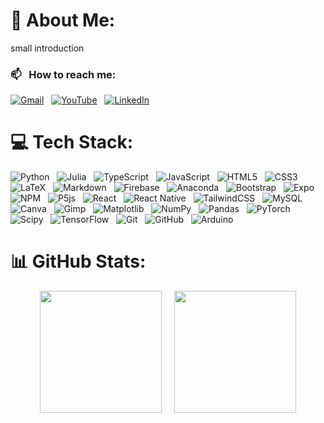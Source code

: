 # 💫 About Me:

small introduction

### 📫 &nbsp; How to reach me:

<a href="mailto:massimiliano.ghiotto00@gmail.com"><img alt="Gmail" src="https://img.shields.io/badge/-Gmail-05122A?style=flat&logo=gmail"/></a> &nbsp;
<a href="https://youtube.com/@UCriyKfaUh1k8QgyN8cCwx4A"><img alt="YouTube" src="https://img.shields.io/badge/-YouTube-05122A?style=flat&logo=YouTube"/></a> &nbsp;
<a href="https://www.linkedin.com/in/Massimiliano-Ghiotto/"><img alt="LinkedIn" src="https://img.shields.io/badge/-Linkedin-05122A?&style=flat&logo=linkedin"/></a> &nbsp;

<!-- <a href="https://instagram.com/mateMATTIci"><img alt="Instagram" src="https://img.shields.io/badge/-Instagram-05122A?logo=Instagram&logoColor=white"/></a> &nbsp; -->

# 💻 Tech Stack:

![Python](https://img.shields.io/badge/-Python-05122A?style=flat&logo=python) &nbsp;
![Julia](https://img.shields.io/badge/-Julia-05122A?style=flat&logo=julia) &nbsp;
![TypeScript](https://img.shields.io/badge/-Typescript-05122A?style=flat&logo=typescript) &nbsp;
![JavaScript](https://img.shields.io/badge/-Javascript-05122A?style=flat&logo=javascript) &nbsp;
![HTML5](https://img.shields.io/badge/-Html5-05122A?style=flat&logo=html5) &nbsp;
![CSS3](https://img.shields.io/badge/-Css3-05122A?style=flat&logo=css3) &nbsp;
![LaTeX](https://img.shields.io/badge/-LaTeX-05122A?style=flat&logo=latex) &nbsp;
![Markdown](https://img.shields.io/badge/-Markdown-05122A?style=flat&logo=markdown) &nbsp;
![Firebase](https://img.shields.io/badge/-Firebase-05122A?style=flat&logo=firebase) &nbsp;
![Anaconda](https://img.shields.io/badge/-Anaconda-05122A?style=flat&logo=anaconda) &nbsp;
![Bootstrap](https://img.shields.io/badge/-Bootstrap-05122A?style=flat&logo=bootstrap) &nbsp;
![Expo](https://img.shields.io/badge/-Expo-05122A?style=flat&logo=expo) &nbsp;
![NPM](https://img.shields.io/badge/NPM-05122A?style=flat&logo=npm) &nbsp;
![P5js](https://img.shields.io/badge/-p5.js-05122A?style=flat&logo=p5.js) &nbsp;
![React](https://img.shields.io/badge/-React-05122A?style=flat&logo=react) &nbsp;
![React Native](https://img.shields.io/badge/-React_native-05122A?style=flat&logo=react) &nbsp;
![TailwindCSS](https://img.shields.io/badge/-Tailwindcss-05122A?style=flat&logo=tailwind-css) &nbsp;
![MySQL](https://img.shields.io/badge/-MySQL-05122A?style=flat&logo=mysql) &nbsp;
![Canva](https://img.shields.io/badge/-Canva-05122A?style=flat&logo=Canva) &nbsp;
![Gimp](https://img.shields.io/badge/-Gimp-05122A?style=flat&logo=gimp) &nbsp;
![Matplotlib](https://img.shields.io/badge/-Matplotlib-05122A?style=flat&logo=Matplotlib) &nbsp;
![NumPy](https://img.shields.io/badge/-Numpy-05122A?style=flat&logo=numpy) &nbsp;
![Pandas](https://img.shields.io/badge/-Pandas-05122A?style=flat&logo=pandas) &nbsp;
![PyTorch](https://img.shields.io/badge/-PyTorch-05122A?style=flat&logo=PyTorch) &nbsp;
![Scipy](https://img.shields.io/badge/-SciPy-05122A?style=flat&logo=scipy) &nbsp;
![TensorFlow](https://img.shields.io/badge/-TensorFlow-05122A?style=flat&logo=TensorFlow) &nbsp;
![Git](https://img.shields.io/badge/-Git-05122A?style=flat&logo=git) &nbsp;
![GitHub](https://img.shields.io/badge/-Github-05122A?style=flat&logo=github) &nbsp;
![Arduino](https://img.shields.io/badge/-Arduino-05122A?style=flat&logo=Arduino) &nbsp;

# 📊 GitHub Stats:

<div style="display: flex; justify-content: center; align-items: center; gap: 20px;">
  <img src="https://github-readme-stats.vercel.app/api/top-langs/?username=MaxGhi8&theme=dark&hide_border=true&include_all_commits=false&count_private=true&layout=compact" height="195px"/>
  <img src="https://github-readme-stats.vercel.app/api?username=MaxGhi8&theme=dark&hide_border=true&include_all_commits=false&count_private=true" height="195px"/>
</div>
<!-- ![](https://github-readme-streak-stats.herokuapp.com/?user=MaxGhi8&theme=dark&hide_border=false)<br/> -->
